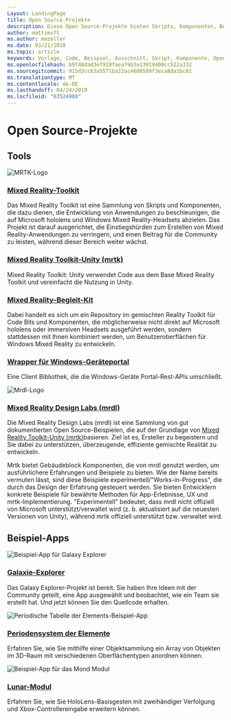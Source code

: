 ```yaml
---
Layout: LandingPage
title: Open Source-Projekte
description: Diese Open Source-Projekte bieten Skripts, Komponenten, Beispiele und Beispiele aus der Entwicklung gemischter Realität bei Microsoft, die Ihnen helfen können, ihre gemischte Realität zu entwickeln.
author: mattzmsft
ms.author: mazeller
ms.date: 03/21/2018
ms.topic: article
keywords: Vorlage, Code, Beispiel, Ausschnitt, Skript, Komponente, Open Source, Project
ms.openlocfilehash: b9f48dad3ef918faea79b3a13019400cc522a332
ms.sourcegitcommit: 915d3cc63a5571ba22ac4608589f3eca8da1bc81
ms.translationtype: MT
ms.contentlocale: de-DE
ms.lasthandoff: 04/24/2019
ms.locfileid: "63524988"
---
```

# <a name="open-source-projects"></a>Open Source-Projekte

## <a name="tools"></a>Tools

![MRTK-Logo](images/MRTK_Logo_Rev.png)

### <a name="mixed-reality-toolkithttpsgithubcommicrosoftholotoolkit"></a>[Mixed Reality-Toolkit](https://github.com/microsoft/HoloToolkit)

Das Mixed Reality Toolkit ist eine Sammlung von Skripts und Komponenten, die dazu dienen, die Entwicklung von Anwendungen zu beschleunigen, die auf Microsoft hololens und Windows Mixed Reality-Headsets abzielen. Das Projekt ist darauf ausgerichtet, die Einstiegshürden zum Erstellen von Mixed Reality-Anwendungen zu verringern, und einen Beitrag für die Community zu leisten, während dieser Bereich weiter wächst. 

### <a name="mixed-reality-toolkit---unity-mrtkhttpsgithubcommicrosoftholotoolkit-unity"></a>[Mixed Reality Toolkit-Unity (mrtk)](https://github.com/microsoft/HoloToolkit-Unity)

Mixed Reality Toolkit: Unity verwendet Code aus dem Base Mixed Reality Toolkit und vereinfacht die Nutzung in Unity. 

### <a name="mixed-reality-companion-kithttpsgithubcommicrosofthololenscompanionkit"></a>[Mixed Reality-Begleit-Kit](https://github.com/Microsoft/HoloLensCompanionKit)

Dabei handelt es sich um ein Repository im gemischten Reality Toolkit für Code Bits und Komponenten, die möglicherweise nicht direkt auf Microsoft hololens oder immersiven Headsets ausgeführt werden, sondern stattdessen mit Ihnen kombiniert werden, um Benutzeroberflächen für Windows Mixed Reality zu entwickeln. 

### <a name="windows-device-portal-wrapperhttpsgithubcommicrosoftwindowsdeviceportalwrapper"></a>[Wrapper für Windows-Geräteportal](https://github.com/Microsoft/WindowsDevicePortalWrapper)

Eine Client Bibliothek, die die Windows-Geräte Portal-Rest-APIs umschließt.

![Mrdl-Logo](images/MRDL_Logo_Rev.png)

### <a name="mixed-reality-design-labs-mrdlhttpsgithubcommicrosoftmrdesignlabsunity"></a>[Mixed Reality Design Labs (mrdl)](https://github.com/Microsoft/MRDesignLabs_Unity)

Die Mixed Reality Design Labs (mrdl) ist eine Sammlung von gut dokumentierten Open Source-Beispielen, die auf der Grundlage von [Mixed Reality Toolkit-Unity (mrtk)](https://github.com/microsoft/HoloToolkit-Unity)basieren. Ziel ist es, Ersteller zu begeistern und Sie dabei zu unterstützen, überzeugende, effiziente gemischte Realität zu entwickeln.

Mrtk bietet Gebäudeblock Komponenten, die von mrdl genutzt werden, um ausführlichere Erfahrungen und Beispiele zu bieten. Wie der Name bereits vermuten lässt, sind diese Beispiele experimentell/"Works-in-Progress", die durch das Design der Erfahrung gesteuert werden. Sie bieten Entwicklern konkrete Beispiele für bewährte Methoden für App-Erlebnisse, UX und mrtk-Implementierung. "Experimentell" bedeutet, dass mrdl nicht offiziell von Microsoft unterstützt/verwaltet wird (z. b. aktualisiert auf die neuesten Versionen von Unity), während mrtk offiziell unterstützt bzw. verwaltet wird.


## <a name="sample-apps"></a>Beispiel-Apps

![Beispiel-App für Galaxy Explorer](images/galaxyexplorer-tile.jpg)
### <a name="galaxy-explorergalaxy-explorermd"></a>[Galaxie-Explorer](galaxy-explorer.md)

Das Galaxy Explorer-Projekt ist bereit. Sie haben Ihre Ideen mit der Community geteilt, eine App ausgewählt und beobachtet, wie ein Team sie erstellt hat. Und jetzt können Sie den Quellcode erhalten. 

![Periodische Tabelle der Elements-Beispiel-App](images/periodictableofelementsapp-tile.jpg)
### <a name="periodic-table-of-the-elementsperiodic-table-of-the-elementsmd"></a>[Periodensystem der Elemente](periodic-table-of-the-elements.md)

Erfahren Sie, wie Sie mithilfe einer Objektsammlung ein Array von Objekten im 3D-Raum mit verschiedenen Oberflächentypen anordnen können.

![Beispiel-App für das Mond Modul](images/lunar-module-tile.png)
### <a name="lunar-modulelunar-modulemd"></a>[Lunar-Modul](lunar-module.md)

Erfahren Sie, wie Sie HoloLens-Basisgesten mit zweihändiger Verfolgung und Xbox-Controllereingabe erweitern können.




